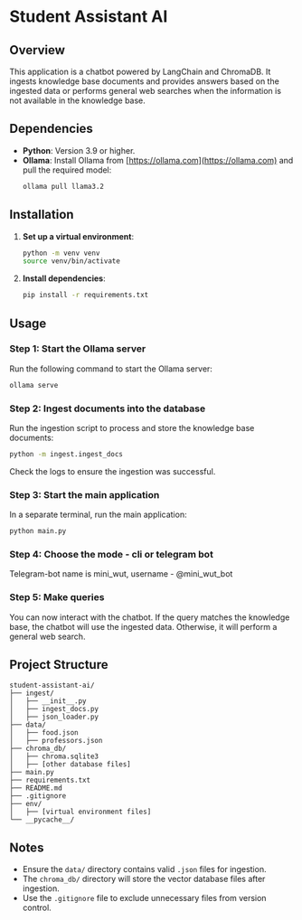 # Student Assistant AI

## Overview

This application is a chatbot powered by LangChain and ChromaDB. It ingests knowledge base documents and provides answers based on the ingested data or performs general web searches when the information is not available in the knowledge base.

## Dependencies

- **Python**: Version 3.9 or higher.
- **Ollama**: Install Ollama from [https://ollama.com](https://ollama.com) and pull the required model:
  ```bash
  ollama pull llama3.2
  ```

## Installation

1. **Set up a virtual environment**:

   ```bash
   python -m venv venv
   source venv/bin/activate
   ```

2. **Install dependencies**:
   ```bash
   pip install -r requirements.txt
   ```

## Usage

### Step 1: Start the Ollama server

Run the following command to start the Ollama server:

```bash
ollama serve
```

### Step 2: Ingest documents into the database

Run the ingestion script to process and store the knowledge base documents:

```bash
python -m ingest.ingest_docs
```

Check the logs to ensure the ingestion was successful.

### Step 3: Start the main application

In a separate terminal, run the main application:

```bash
python main.py
```

### Step 4: Choose the mode - cli or telegram bot

Telegram-bot name is mini_wut, username - @mini_wut_bot

### Step 5: Make queries

You can now interact with the chatbot. If the query matches the knowledge base, the chatbot will use the ingested data. Otherwise, it will perform a general web search.

## Project Structure

```
student-assistant-ai/
├── ingest/
│   ├── __init__.py
│   ├── ingest_docs.py
│   ├── json_loader.py
├── data/
│   ├── food.json
│   ├── professors.json
├── chroma_db/
│   ├── chroma.sqlite3
│   ├── [other database files]
├── main.py
├── requirements.txt
├── README.md
├── .gitignore
├── env/
│   ├── [virtual environment files]
└── __pycache__/
```

## Notes

- Ensure the `data/` directory contains valid `.json` files for ingestion.
- The `chroma_db/` directory will store the vector database files after ingestion.
- Use the `.gitignore` file to exclude unnecessary files from version control.
